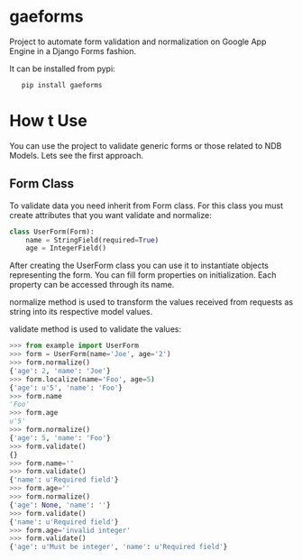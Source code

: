 gaeforms
============

Project to automate form validation and normalization on Google App Engine in a Django Forms fashion.

It can be installed from pypi:

```
   pip install gaeforms
```

# How t Use

You can use the project to validate generic forms or those related to NDB Models.
Lets see the first approach.

## Form Class

To validate data you need inherit from Form class. 
For this class you must create attributes that you want validate and normalize:

```python
class UserForm(Form):
    name = StringField(required=True)
    age = IntegerField()
```

After creating the UserForm class you can use it to instantiate objects representing the form.
You can fill form properties on initialization. Each property can be accessed through its name.

normalize method is used to transform the values received from requests as string into its respective model values.
 
validate method is used to validate the values:


```python
>>> from example import UserForm
>>> form = UserForm(name='Joe', age='2')
>>> form.normalize()
{'age': 2, 'name': 'Joe'}
>>> form.localize(name='Foo', age=5)
{'age': u'5', 'name': 'Foo'}
>>> form.name
'Foo'
>>> form.age
u'5'
>>> form.normalize()
{'age': 5, 'name': 'Foo'}
>>> form.validate()
{}
>>> form.name=''
>>> form.validate()
{'name': u'Required field'}
>>> form.age=''
>>> form.normalize()
{'age': None, 'name': ''}
>>> form.validate()
{'name': u'Required field'}
>>> form.age='invalid integer'
>>> form.validate()
{'age': u'Must be integer', 'name': u'Required field'}
```

